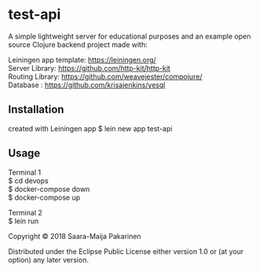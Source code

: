 # test-api

A simple lightweight server for educational purposes and an example 
open source Clojure backend project made with:  
   
Leiningen app template:  https://leiningen.org/     
Server Library: https://github.com/http-kit/http-kit      
Routing Library: https://github.com/weavejester/compojure/      
Database : https://github.com/krisajenkins/yesql     

## Installation

created with Leiningen app 
$ lein new app test-api

## Usage

Terminal 1      
$ cd devops      
$ docker-compose down          
$ docker-compose up      

Terminal 2      
$ lein run       


Copyright © 2018 Saara-Maija Pakarinen

Distributed under the Eclipse Public License either version 1.0 or (at
your option) any later version.
